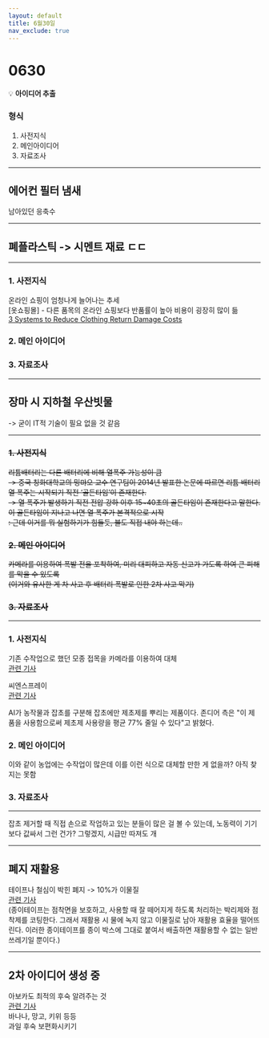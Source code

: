 ```yaml
---
layout: default
title: 6월30일
nav_exclude: true
---
```

# 0630

💡 **아이디어 추출**

### 형식
1. 사전지식
2. 메인아이디어
3. 자료조사

---

## 에어컨 필터 냄새
남아있던 응축수

---

## 폐플라스틱 -> 시멘트 재료 ㄷㄷ

---

### 1. 사전지식

온라인 쇼핑이 엄청나게 늘어나는 추세  
[옷쇼핑몰] - 다른 품목의 온라인 쇼핑보다 반품률이 높아 비용이 굉장히 많이 듦  
[3 Systems to Reduce Clothing Return Damage Costs](https://www.realpacking.com/ko/blog/3-systems-to-reduce-clothing-return-damage-costs)

### 2. 메인 아이디어

### 3. 자료조사

---

## 장마 시 지하철 우산빗물
-> 굳이 IT적 기술이 필요 없을 것 같음

---

### ~~1. 사전지식~~

~~리튬배터리는 다른 배터리에 비해 열폭주 가능성이 큼~~  
~~-> 중국 칭화대학교의 밍먀오 교수 연구팀이 2014년 발표한 논문에 따르면 리튬 배터리 열 폭주는 시작되기 직전 ‘골든타임’이 존재한다.~~  
~~-> 열 폭주가 발생하기 직전 전압 강하 이후 15~40초의 골든타임이 존재한다고 말한다. 이 골든타임이 지나고 나면 열 폭주가 본격적으로 시작~~  
~~: 근데 이거를 뭐 실험하기가 힘들듯, 불도 직접 내야 하는데..~~

### ~~2. 메인 아이디어~~

~~카메라를 이용하여 폭발 전을 포착하여, 미리 대피하고 자동 신고가 가도록 하여 큰 피해를 막을 수 있도록~~  
~~(이거와 유사한 게 차 사고 후 배터리 폭발로 인한 2차 사고 막기)~~

### ~~3. 자료조사~~

---

### 1. 사전지식

기존 수작업으로 했던 모종 접목을 카메라를 이용하여 대체  
[관련 기사](https://www.korea.kr/news/issueQAView.do?newsId=148842182)

씨엔스프레이  
[관련 기사](https://www.aitimes.com/news/articleView.html?idxno=142357)  

AI가 농작물과 잡초를 구분해 잡초에만 제초제를 뿌리는 제품이다. 존디어 측은 "이 제품을 사용함으로써 제초제 사용량을 평균 77% 줄일 수 있다"고 밝혔다.

### 2. 메인 아이디어

이와 같이 농업에는 수작업이 많은데 이를 이런 식으로 대체할 만한 게 없을까? 아직 찾지는 못함

### 3. 자료조사

---

잡초 제거할 때 직접 손으로 작업하고 있는 분들이 많은 걸 볼 수 있는데, 노동력이 기기보다 값싸서 그런 건가? 그렇겠지, 시급만 따져도 개

---

## 폐지 재활용

테이프나 철심이 박힌 폐지 -> 10%가 이물질  
[관련 기사](https://imnews.imbc.com/replay/2024/nwdesk/article/6578347_36515.html)  
(종이테이프는 점착면을 보호하고, 사용할 때 잘 떼어지게 하도록 처리하는 박리제와 점착제를 코팅한다. 그래서 재활용 시 물에 녹지 않고 이물질로 남아 재활용 효율을 떨어뜨린다. 이러한 종이테이프를 종이 박스에 그대로 붙여서 배출하면 재활용할 수 없는 일반 쓰레기일 뿐이다.)

---

## 2차 아이디어 생성 중

아보카도 최적의 후숙 알려주는 것  
[관련 기사](https://www.82cook.com/entiz/read.php?bn=15&num=3689120)  
바나나, 망고, 키위 등등  
과일 후숙 보편화시키기
